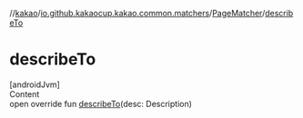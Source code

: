 //[kakao](../../../index.md)/[io.github.kakaocup.kakao.common.matchers](../index.md)/[PageMatcher](index.md)/[describeTo](describe-to.md)



# describeTo  
[androidJvm]  
Content  
open override fun [describeTo](describe-to.md)(desc: Description)  



